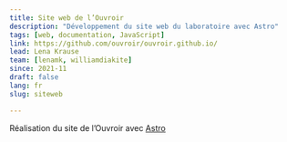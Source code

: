 ```yaml
---
title: Site web de l’Ouvroir
description: "Développement du site web du laboratoire avec Astro"
tags: [web, documentation, JavaScript] 
link: https://github.com/ouvroir/ouvroir.github.io/
lead: Lena Krause
team: [lenamk, williamdiakite]
since: 2021-11
draft: false
lang: fr
slug: siteweb

---
```


Réalisation du site de l’Ouvroir avec [Astro](https://docs.astro.build)

